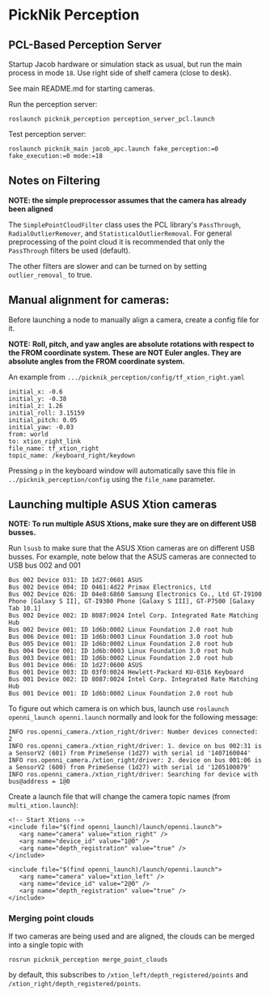 # PickNik Perception

## PCL-Based Perception Server

Startup Jacob hardware or simulation stack as usual, but run the main process in mode ``18``. Use right side of shelf camera (close to desk).

See main README.md for starting cameras.

Run the perception server:
    
    roslaunch picknik_perception perception_server_pcl.launch

Test perception server:

    roslaunch picknik_main jacob_apc.launch fake_perception:=0 fake_execution:=0 mode:=18

## Notes on Filtering

**NOTE: the simple preprocessor assumes that the camera has already been aligned**

The `SimplePointCloudFilter` class uses the PCL library's `PassThrough`, `RadialOutlierRemover`, and
`StatisticalOutlierRemoval`. For general preprocessing of the point cloud it is recommended that only the
`PassThrough` filters be used (default).

The other filters are slower and can be turned on by setting `outlier_removal_` to true.

## Manual alignment for cameras:

Before launching a node to manually align a camera, create a config file for it.

**NOTE:**
**Roll, pitch, and yaw angles are absolute rotations with respect to the FROM coordinate system. These are NOT Euler
angles. They are absolute angles from the FROM coordinate system.**

An example from `.../picknik_perception/config/tf_xtion_right.yaml`

```
initial_x: -0.6
initial_y: -0.38
initial_z: 1.26
initial_roll: 3.15159
initial_pitch: 0.05
initial_yaw: -0.03
from: world
to: xtion_right_link
file_name: tf_xtion_right
topic_name: /keyboard_right/keydown
```
Pressing `p` in the keyboard window will automatically save this file in `../picknik_perception/config` using the
`file_name` parameter.

## Launching multiple ASUS Xtion cameras

**NOTE: To run multiple ASUS Xtions, make sure they are on different USB busses.**

Run `lsusb` to make sure that the ASUS Xtion cameras are on different USB busses. For example, note below that the ASUS cameras are connected to USB bus 002 and 001

```
Bus 002 Device 031: ID 1d27:0601 ASUS
Bus 002 Device 004: ID 0461:4d22 Primax Electronics, Ltd
Bus 002 Device 026: ID 04e8:6860 Samsung Electronics Co., Ltd GT-I9100 Phone [Galaxy S II], GT-I9300 Phone [Galaxy S III], GT-P7500 [Galaxy Tab 10.1]
Bus 002 Device 002: ID 8087:0024 Intel Corp. Integrated Rate Matching Hub
Bus 002 Device 001: ID 1d6b:0002 Linux Foundation 2.0 root hub
Bus 006 Device 001: ID 1d6b:0003 Linux Foundation 3.0 root hub
Bus 005 Device 001: ID 1d6b:0002 Linux Foundation 2.0 root hub
Bus 004 Device 001: ID 1d6b:0003 Linux Foundation 3.0 root hub
Bus 003 Device 001: ID 1d6b:0002 Linux Foundation 2.0 root hub
Bus 001 Device 006: ID 1d27:0600 ASUS
Bus 001 Device 003: ID 03f0:0024 Hewlett-Packard KU-0316 Keyboard
Bus 001 Device 002: ID 8087:0024 Intel Corp. Integrated Rate Matching Hub
Bus 001 Device 001: ID 1d6b:0002 Linux Foundation 2.0 root hub

```

To figure out which camera is on which bus, launch use `roslaunch openni_launch openni.launch` normally and look for the following message:

```
INFO ros.openni_camera./xtion_right/driver: Number devices connected: 2
INFO ros.openni_camera./xtion_right/driver: 1. device on bus 002:31 is a SensorV2 (601) from PrimeSense (1d27) with serial id '1407160044'
INFO ros.openni_camera./xtion_right/driver: 2. device on bus 001:06 is a SensorV2 (600) from PrimeSense (1d27) with serial id '1205100079'
INFO ros.openni_camera./xtion_right/driver: Searching for device with bus@address = 1@0	
```

Create a launch file that will change the camera topic names (from `multi_xtion.launch`):

```
<!-- Start Xtions -->
<include file="$(find openni_launch)/launch/openni.launch">
   <arg name="camera" value="xtion_right" />
   <arg name="device_id" value="1@0" />
   <arg name="depth_registration" value="true" />
</include>

<include file="$(find openni_launch)/launch/openni.launch">
   <arg name="camera" value="xtion_left" />
   <arg name="device_id" value="2@0" />
   <arg name="depth_registration" value="true" />
</include>
```
### Merging point clouds

If two cameras are being used and are aligned, the clouds can be merged into a single topic with

```
rosrun picknik_perception merge_point_clouds
```

by default, this subscribes to `/xtion_left/depth_registered/points` and `/xtion_right/depth_registered/points`.
